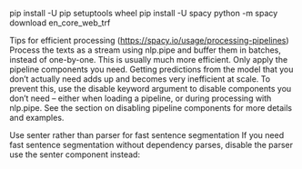 pip install -U pip setuptools wheel
pip install -U spacy
python -m spacy download en_core_web_trf

Tips for efficient processing (https://spacy.io/usage/processing-pipelines)
Process the texts as a stream using nlp.pipe and buffer them in batches, instead of one-by-one. 
This is usually much more efficient. Only apply the pipeline components you need. 
Getting predictions from the model that you don’t actually need adds up and becomes very inefficient at scale. 
To prevent this, use the disable keyword argument to disable components you don’t 
need – either when loading a pipeline, or during processing with nlp.pipe. 
See the section on disabling pipeline components for more details and examples.

Use senter rather than parser for fast sentence segmentation
If you need fast sentence segmentation without dependency parses, disable the parser use the senter component instead:

